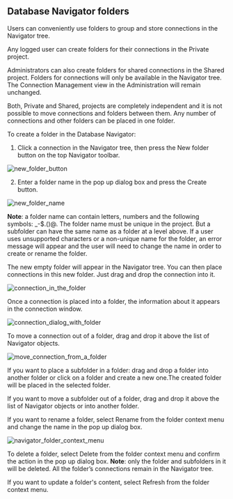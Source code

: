 ## Database Navigator folders

Users can conveniently use folders to group and store connections in the Navigator tree.

Any logged user can create folders for their connections in the Private project.

Administrators can also create folders for shared connections in the Shared project. Folders for connections will only be available in the Navigator tree. The Connection Management view in the Administration will remain unchanged. 

Both, Private and Shared, projects are completely independent and it is not possible to move connections and folders between them.
Any number of connections and other folders can be placed in one folder.

To create a folder in the Database Navigator:
1. Click a connection in the Navigator tree, then press the New folder button on the top Navigator toolbar.

![new_folder_button](https://github.com/dbeaver/cloudbeaver/wiki/images/navigator_folders/new_folder_button.png)

2. Enter a folder name in the pop up dialog box and press the Create button.

![new_folder_name](https://github.com/dbeaver/cloudbeaver/wiki/images/navigator_folders/new_folder_name.png)

**Note**: a folder name can contain letters, numbers and the following symbols: _-$.()@. The folder name must be unique in the project. But a subfolder can have the same name as a folder at a level above.
If a user uses unsupported characters or a non-unique name for the folder, an error message will appear and the user will need to change the name in order to create or rename the folder.                                         

The new empty folder will appear in the Navigator tree. You can then place connections in this new folder. Just drag and drop the connection into it.                          

![connection_in_the_folder](https://github.com/dbeaver/cloudbeaver/wiki/images/navigator_folders/connection_in_the_folder.png)

Once a connection is placed into a folder, the information about it appears in the connection window.

![connection_dialog_with_folder](https://github.com/dbeaver/cloudbeaver/wiki/images/navigator_folders/connection_dialog_with_folder.png)

To move a connection out of a folder, drag and drop it above the list of Navigator objects.

![move_connection_from_a_folder](https://github.com/dbeaver/cloudbeaver/wiki/images/navigator_folders/move_connection_from_a_folder.png)                                                                                               

If you want to place a subfolder in a folder:
drag and drop a folder into another folder or 
click on a folder and create a new one.The created folder will be placed in the selected folder.

If you want to move a subfolder out of a folder, drag and drop it above the list of Navigator objects or into another folder.

If you want to rename a folder, select Rename from the folder context menu and change the name in the pop up dialog box.

![navigator_folder_context_menu](https://github.com/dbeaver/cloudbeaver/wiki/images/navigator_folders/navigator_folder_context_menu.png) 

To delete a folder, select Delete from the folder context menu and confirm the action in the pop up dialog box. 
**Note**: only the folder and subfolders in it will be deleted. All the folder’s connections remain in the Navigator tree.

If you want to update a folder's content, select Refresh from the folder context menu.
